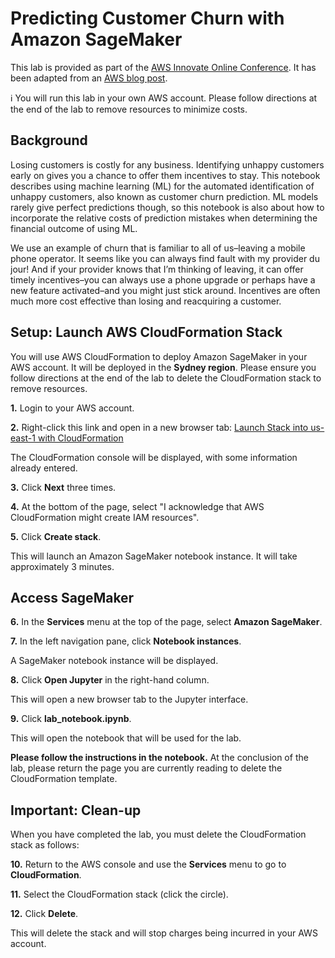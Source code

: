 
# **Predicting Customer Churn with Amazon SageMaker**

This lab is provided as part of the [AWS Innovate Online Conference](https://aws.amazon.com/events/aws-innovate/machine-learning/). It has been adapted from an [AWS blog post](https://aws.amazon.com/blogs/ai/predicting-customer-churn-with-amazon-machine-learning/).

ℹ️ You will run this lab in your own AWS account. Please follow directions at the end of the lab to remove resources to minimize costs.

## Background

Losing customers is costly for any business.  Identifying unhappy customers early on gives you a chance to offer them incentives to stay.  This notebook describes using machine learning (ML) for the automated identification of unhappy customers, also known as customer churn prediction. ML models rarely give perfect predictions though, so this notebook is also about how to incorporate the relative costs of prediction mistakes when determining the financial outcome of using ML.

We use an example of churn that is familiar to all of us–leaving a mobile phone operator.  It seems like you can always find fault with my provider du jour! And if your provider knows that I’m thinking of leaving, it can offer timely incentives–you can always use a phone upgrade or perhaps have a new feature activated–and you might just stick around. Incentives are often much more cost effective than losing and reacquiring a customer.

## Setup: Launch AWS CloudFormation Stack

You will use AWS CloudFormation to deploy Amazon SageMaker in your AWS account. It will be deployed in the **Sydney region**. Please ensure you follow directions at the end of the lab to delete the CloudFormation stack to remove resources.

**1.** Login to your AWS account.

**2.** Right-click this link and open in a new browser tab: [Launch Stack into us-east-1 with CloudFormation](https://console.aws.amazon.com/cloudformation/home?region=ap-southeast-2#/stacks/new?stackName=SageMakerChurn&templateURL=https://s3-ap-southeast-2.amazonaws.com/share.jr-class.net/sagemaker-churn-lab.yaml)

The CloudFormation console will be displayed, with some information already entered.

**3.** Click **Next** three times.

**4.** At the bottom of the page, select "I acknowledge that AWS CloudFormation might create IAM resources".

**5.** Click **Create stack**.

This will launch an Amazon SageMaker notebook instance. It will take approximately 3 minutes.

## Access SageMaker

**6.** In the **Services** menu at the top of the page, select **Amazon SageMaker**.

**7.** In the left navigation pane, click **Notebook instances**.

A SageMaker notebook instance will be displayed.

**8.** Click **Open Jupyter** in the right-hand column.

This will open a new browser tab to the Jupyter interface.

**9.** Click **lab_notebook.ipynb**.

This will open the notebook that will be used for the lab.

**Please follow the instructions in the notebook.** At the conclusion of the lab, please return the page you are currently reading to delete the CloudFormation template.

## Important: Clean-up

When you have completed the lab, you must delete the CloudFormation stack as follows:

**10.** Return to the AWS console and use the **Services** menu to go to **CloudFormation**.

**11.** Select the CloudFormation stack (click the circle).

**12.** Click **Delete**.

This will delete the stack and will stop charges being incurred in your AWS account.
